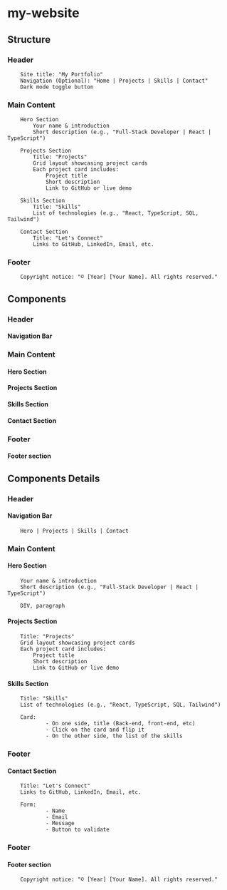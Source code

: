 # my-website

## Structure

### Header

		Site title: "My Portfolio"
		Navigation (Optional): "Home | Projects | Skills | Contact"
		Dark mode toggle button

### Main Content

		Hero Section
			Your name & introduction
			Short description (e.g., "Full-Stack Developer | React | TypeScript")

		Projects Section
			Title: "Projects"
			Grid layout showcasing project cards
			Each project card includes:
				Project title
				Short description
				Link to GitHub or live demo

		Skills Section
			Title: "Skills"
			List of technologies (e.g., "React, TypeScript, SQL, Tailwind")

		Contact Section
			Title: "Let's Connect"
			Links to GitHub, LinkedIn, Email, etc.

### Footer
		Copyright notice: "© [Year] [Your Name]. All rights reserved."


## Components

### Header
#### Navigation Bar

### Main Content
#### Hero Section
#### Projects Section
#### Skills Section
#### Contact Section

### Footer
#### Footer section

## Components Details

### Header
#### Navigation Bar
		Hero | Projects | Skills | Contact

### Main Content
#### Hero Section
		Your name & introduction
		Short description (e.g., "Full-Stack Developer | React | TypeScript")

		DIV, paragraph

#### Projects Section
		Title: "Projects"
		Grid layout showcasing project cards
		Each project card includes:
			Project title
			Short description
			Link to GitHub or live demo

#### Skills Section
		Title: "Skills"
		List of technologies (e.g., "React, TypeScript, SQL, Tailwind")

		Card:
				- On one side, title (Back-end, front-end, etc)
				- Click on the card and flip it
				- On the other side, the list of the skills

### Footer
#### Contact Section
		Title: "Let's Connect"
		Links to GitHub, LinkedIn, Email, etc.

		Form:
				- Name
				- Email
				- Message
				- Button to validate

### Footer
#### Footer section
		Copyright notice: "© [Year] [Your Name]. All rights reserved."
